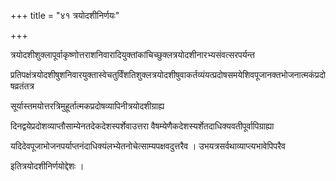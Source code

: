 +++
title = "४१ त्रयोदशीनिर्णयः"

+++

त्रयोदशीशुक्लापूर्वाकृष्णोत्तराशनिवारादियुक्तांकांचिच्छुक्लत्रयोदशीनारभ्यसंवत्सरपर्यन्त

प्रतिपक्षंत्रयोदशीषुशनिवारयुक्तास्वेचतुर्विंशतिशुक्लत्रयोदशीषुवाकर्तव्यंयत्प्रदोषसमयेशिवपूजानक्तभोजनात्मकंप्रदोषव्रतंतत्र

सूर्यास्तमयोत्तरत्रिमुहूर्तात्मकप्रदोषव्यापिनीत्रयोदशीग्राह्य

दिनद्वयेप्रदोशव्याप्तौसाम्येनतदेकदेशस्पर्शेवाउत्तरा वैषम्येणैकदेशस्यर्शेतदाधिक्यवतीपूर्वापिग्राह्या

यदिदेवपूजाभोजनपर्याप्तनंदाधिक्यंलभ्येतनोचेत्साम्यपक्षवदुत्तरैव । उभयत्रसर्वथाव्याप्त्यभावेपिपरैव

इतित्रयोदशीनिर्णयोद्देशः ।
